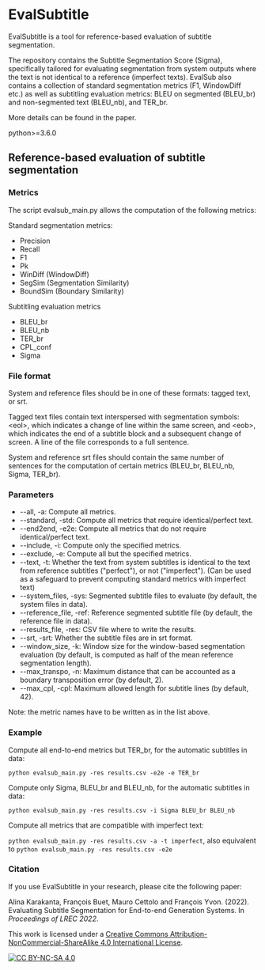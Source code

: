 # EvalSubtitle

EvalSubtitle is a tool for reference-based evaluation of subtitle segmentation.

The repository contains the Subtitle Segmentation Score (Sigma), specifically tailored for evaluating segmentation from system outputs where the text is not identical to a reference (imperfect texts).
EvalSub also contains a collection of standard segmentation metrics (F1, WindowDiff etc.) as well as subtitling evaluation metrics: BLEU on segmented (BLEU_br) and non-segmented text (BLEU_nb), and TER_br.


More details can be found in the paper.


python>=3.6.0


## Reference-based evaluation of subtitle segmentation

### Metrics

The script evalsub_main.py allows the computation of the following metrics:

Standard segmentation metrics:
* Precision
* Recall
* F1
* Pk
* WinDiff (WindowDiff)
* SegSim (Segmentation Similarity)
* BoundSim (Boundary Similarity)

Subtitling evaluation metrics
* BLEU_br
* BLEU_nb
* TER_br
* CPL_conf
* Sigma

### File format

System and reference files should be in one of these formats: tagged text, or srt.

Tagged text files contain text interspersed with segmentation symbols: \<eol\>, which indicates a change of line within the same screen, and \<eob\>, which indicates the end of a subtitle block and a subsequent change of screen.
A line of the file corresponds to a full sentence.

System and reference srt files should contain the same number of sentences for the computation of certain metrics (BLEU_br, BLEU_nb, Sigma, TER_br).

### Parameters

* --all, -a: Compute all metrics.
* --standard, -std: Compute all metrics that require identical/perfect text.
* --end2end, -e2e: Compute all metrics that do not require identical/perfect text.
* --include, -i: Compute only the specified metrics.
* --exclude, -e: Compute all but the specified metrics.
* --text, -t: Whether the text from system subtitles is identical to the text from reference subtitles ("perfect"), or not ("imperfect"). (Can be used as a safeguard to prevent computing standard metrics with imperfect text)
* --system_files, -sys: Segmented subtitle files to evaluate (by default, the system files in data).
* --reference_file, -ref: Reference segmented subtitle file (by default, the reference file in data).
* --results_file, -res: CSV file where to write the results.
* --srt, -srt: Whether the subtitle files are in srt format.
* --window_size, -k: Window size for the window-based segmentation evaluation (by default, is computed as half of the mean reference segmentation length).
* --max_transpo, -n: Maximum distance that can be accounted as a boundary transposition error (by default, 2).
* --max_cpl, -cpl: Maximum allowed length for subtitle lines (by default, 42).

Note: the metric names have to be written as in the list above.

### Example

Compute all end-to-end metrics but TER_br, for the automatic subtitles in data:

`python evalsub_main.py -res results.csv -e2e -e TER_br`

Compute only Sigma, BLEU_br and BLEU_nb, for the automatic subtitles in data:

`python evalsub_main.py -res results.csv -i Sigma BLEU_br BLEU_nb`

Compute all metrics that are compatible with imperfect text:

`python evalsub_main.py -res results.csv -a -t imperfect`, also equivalent to `python evalsub_main.py -res results.csv -e2e`

### Citation
If you use EvalSubtitle in your research, please cite the following paper:

Alina Karakanta, François Buet, Mauro Cettolo and François Yvon. (2022). Evaluating Subtitle Segmentation for End-to-end Generation Systems. In _Proceedings of LREC 2022_. 

This work is licensed under a
[Creative Commons Attribution-NonCommercial-ShareAlike 4.0 International License][cc-by-nc-sa].

[![CC BY-NC-SA 4.0][cc-by-nc-sa-image]][cc-by-nc-sa]

[cc-by-nc-sa]: http://creativecommons.org/licenses/by-nc-sa/4.0/
[cc-by-nc-sa-image]: https://licensebuttons.net/l/by-nc-sa/4.0/88x31.png
[cc-by-nc-sa-shield]: https://img.shields.io/badge/License-CC%20BY--NC--SA%204.0-lightgrey.svg
